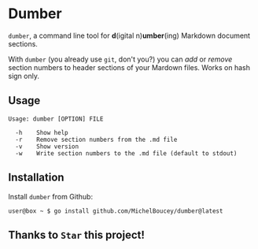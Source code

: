 <h1>Dumber</h1>

`dumber`, a command line tool for **d**(igital n)**umber**(ing) Markdown document sections.

With `dumber` (you already use `git`, don't you?) you can *add* or *remove* section numbers to header sections of your Mardown files. Works on hash sign only.

## Usage

```
Usage: dumber [OPTION] FILE

  -h    Show help
  -r    Remove section numbers from the .md file
  -v    Show version
  -w    Write section numbers to the .md file (default to stdout)
```

## Installation

Install `dumber` from Github:

```
user@box ~ $ go install github.com/MichelBoucey/dumber@latest
```

## Thanks to `Star` this project!


